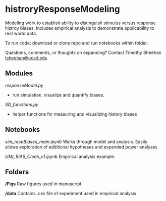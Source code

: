 # histroryResponseModeling
Modeling work to establish ability to distinguish stimulus versus response histroy biases. Includes empirical analysis to demonstrate applicability to real world data.

To run code: download or clone repo and run notebooks within folder. 

Questions, comments, or thoughts on expanding? Contact Timothy Sheehan <tsheehan@ucsd.edu>.

## Modules
*responseModel.py*
- run simulation, visualize and quantify biases.

*SD_functions.py*
- helper functions for measuring and visualizing history biases

## Notebooks
*sim_respBiases_main.ipynb* Walks through model and analysis. Easily allows exploration of additional hypotheses and expanded power analyses

*UMI_BIAS_Clean_v1.ipynb* Empirical analysis example.

## Folders
**/Figs** Raw figures used in manuscript

**/data** Contains .csv file of experiment used in empirical analysis
